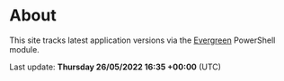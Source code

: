 # About

This site tracks latest application versions via the [Evergreen](https://stealthpuppy.com/evergreen/) PowerShell module.

Last update: **Thursday 26/05/2022 16:35 +00:00** (UTC)